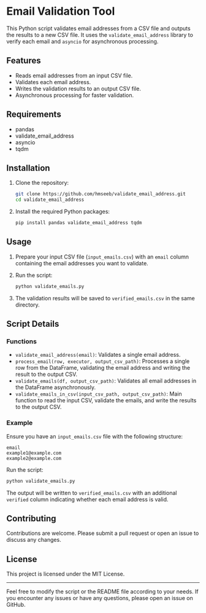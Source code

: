 # Email Validation Tool

This Python script validates email addresses from a CSV file and outputs the results to a new CSV file. It uses the `validate_email_address` library to verify each email and `asyncio` for asynchronous processing.

## Features

- Reads email addresses from an input CSV file.
- Validates each email address.
- Writes the validation results to an output CSV file.
- Asynchronous processing for faster validation.

## Requirements

- pandas
- validate_email_address
- asyncio
- tqdm

## Installation

1. Clone the repository:
    ```bash
    git clone https://github.com/hmseeb/validate_email_address.git
    cd validate_email_address
    ```

2. Install the required Python packages:
    ```bash
    pip install pandas validate_email_address tqdm
    ```

## Usage

1. Prepare your input CSV file (`input_emails.csv`) with an `email` column containing the email addresses you want to validate.

2. Run the script:
    ```bash
    python validate_emails.py
    ```

3. The validation results will be saved to `verified_emails.csv` in the same directory.

## Script Details

### Functions

- `validate_email_address(email)`: Validates a single email address.
- `process_email(row, executor, output_csv_path)`: Processes a single row from the DataFrame, validating the email address and writing the result to the output CSV.
- `validate_emails(df, output_csv_path)`: Validates all email addresses in the DataFrame asynchronously.
- `validate_emails_in_csv(input_csv_path, output_csv_path)`: Main function to read the input CSV, validate the emails, and write the results to the output CSV.

### Example

Ensure you have an `input_emails.csv` file with the following structure:

```csv
email
example1@example.com
example2@example.com
```

Run the script:

```bash
python validate_emails.py
```

The output will be written to `verified_emails.csv` with an additional `verified` column indicating whether each email address is valid.

## Contributing

Contributions are welcome. Please submit a pull request or open an issue to discuss any changes.

## License

This project is licensed under the MIT License.

---

Feel free to modify the script or the README file according to your needs. If you encounter any issues or have any questions, please open an issue on GitHub.